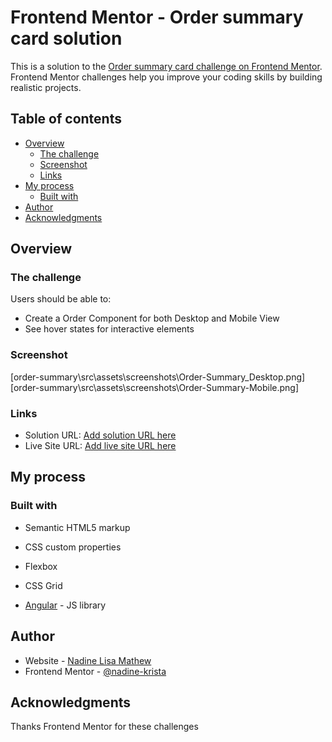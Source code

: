 # Frontend Mentor - Order summary card solution

This is a solution to the [Order summary card challenge on Frontend Mentor](https://www.frontendmentor.io/challenges/order-summary-component-QlPmajDUj). Frontend Mentor challenges help you improve your coding skills by building realistic projects. 

## Table of contents

- [Overview](#overview)
  - [The challenge](#the-challenge)
  - [Screenshot](#screenshot)
  - [Links](#links)
- [My process](#my-process)
  - [Built with](#built-with)
- [Author](#author)
- [Acknowledgments](#acknowledgments)



## Overview

### The challenge

Users should be able to:

- Create a Order Component for both Desktop and Mobile View
- See hover states for interactive elements

### Screenshot

[order-summary\src\assets\screenshots\Order-Summary_Desktop.png]
[order-summary\src\assets\screenshots\Order-Summary-Mobile.png]



### Links

- Solution URL: [Add solution URL here](https://your-solution-url.com)
- Live Site URL: [Add live site URL here](https://your-live-site-url.com)

## My process

### Built with

- Semantic HTML5 markup
- CSS custom properties
- Flexbox
- CSS Grid

- [Angular](https://angular.io/) - JS library


## Author

- Website - [Nadine Lisa Mathew](https://www.your-site.com)
- Frontend Mentor - [@nadine-krista](https://www.frontendmentor.io/profile/nadine-krista)



## Acknowledgments

Thanks Frontend Mentor for these challenges
